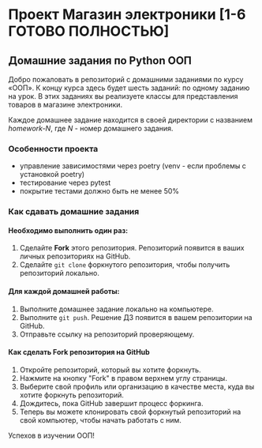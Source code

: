 # Проект Магазин электроники [1-6 ГОТОВО ПОЛНОСТЬЮ]

## Домашние задания по Python ООП

Добро пожаловать в репозиторий с домашними заданиями по курсу «ООП». 
К концу курса здесь будет шесть заданий: по одному заданию на урок. 
В этих заданиях вы реализуете классы для представления товаров в магазине электроники.

Каждое домашнее задание находится в своей директории с названием _homework-N_, где _N_ - номер домашнего задания. 

### Особенности проекта
- управление зависимостями через poetry (venv - если проблемы с установкой poetry)
- тестирование через pytest
- покрытие тестами должно быть не менее 50%


### Как сдавать домашние задания

#### Необходимо выполнить один раз:

1. Сделайте __Fork__ этого репозитория. Репозиторий появится в ваших личных репозиториях на GitHub.
2. Сделайте `git clone` форкнутого репозитория, чтобы получить репозиторий локально.

#### Для каждой домашней работы:

1. Выполните домашнее задание локально на компьютере.
2. Выполните `git push`. Решение ДЗ появится в вашем репозитории на GitHub.
3. Отправьте ссылку на репозиторий проверяющему.

#### Как сделать Fork репозитория на GitHub

1. Откройте репозиторий, который вы хотите форкнуть.
2. Нажмите на кнопку "Fork" в правом верхнем углу страницы.
3. Выберите свой профиль или организацию в качестве места, куда вы хотите форкнуть репозиторий.
4. Дождитесь, пока GitHub завершит процесс форкинга.
5. Теперь вы можете клонировать свой форкнутый репозиторий на свой компьютер, чтобы начать работать с ним.

Успехов в изучении ООП!
